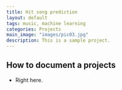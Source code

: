 ```yaml
---
title: Hit song prediction
layout: default
tags: music, machine learning
categories: Projects
main_image: "images/pic03.jpg"
description: This is a sample project.
---
```


## How to document a projects
* Right here.
